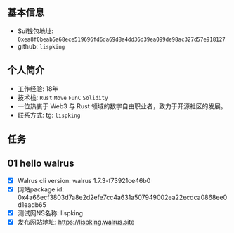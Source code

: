 ## 基本信息
- Sui钱包地址: `0xea8f0beab5a68ece519696fd6da69d8a4dd36d39ea099de98ac327d57e918127`
- github: `lispking`

## 个人简介
- 工作经验: 18年
- 技术栈: `Rust` `Move` `FunC` `Solidity`
- 一位热衷于 Web3 与 Rust 领域的数字自由职业者，致力于开源社区的发展。
- 联系方式: tg: `lispking`

## 任务

##   01 hello walrus
- [x] Walrus cli version: walrus 1.7.3-f73921ce46b0
- [x] 网站package id: 0x4a66ecf3803d7a8e2d2efe7cc4a631a507949002ea22ecdca0868ee0d1eadb65
- [x] 测试网NS名称: lispking
- [x] 发布网站地址: https://lispking.walrus.site
